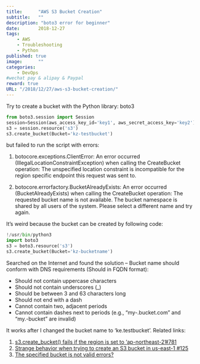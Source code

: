 ```yaml
---
title:      "AWS S3 Bucket Creation"
subtitle:   ""
description: "boto3 error for beginner"
date:       2018-12-27
tags:
    - AWS
    - Troubleshooting
    - Python
published: true
image:      ""
categories:
    - DevOps
#wechat pay & alipay & Paypal
reward: true
URL: "/2018/12/27/aws-s3-bucket-creation/"
---
```

Try to create a bucket with the Python library: boto3

~~~Python
from boto3.session import Session
session=Session(aws_access_key_id='key1', aws_secret_access_key='key2')
s3 = session.resource('s3')
s3.create_bucket(Bucket='kz-testbucket')
~~~

but failed to run the script with errors:

1. botocore.exceptions.ClientError: An error occurred (IllegalLocationConstraintException) when calling the CreateBucket operation: The unspecified location constraint is incompatible for the region specific endpoint this request was sent to.

2. botocore.errorfactory.BucketAlreadyExists: An error occurred (BucketAlreadyExists) when calling the CreateBucket operation: The requested bucket name is not available. The bucket namespace is shared by all users of the system. Please select a different name and try again.

It’s weird because the bucket can be created by following code:

~~~Python
!/usr/bin/python3
import boto3
s3 = boto3.resource('s3')
s3.create_bucket(Bucket='kz-bucketname')
~~~

Searched on the Internet and found the solution – Bucket name should conform with DNS requirements (Should in FQDN format):

- Should not contain uppercase characters
- Should not contain underscores (_)
- Should be between 3 and 63 characters long
- Should not end with a dash
- Cannot contain two, adjacent periods
- Cannot contain dashes next to periods (e.g., “my-.bucket.com” and “my.-bucket” are invalid)

It works after I changed the bucket name to ‘ke.testbucket’.
Related links:

1. [s3.create_bucket() fails if the region is set to ‘ap-northeast-2’#781](https://github.com/boto/boto3/issues/781)
2. [Strange behavior when trying to create an S3 bucket in us-east-1 #125](https://github.com/boto/boto3/issues/125)
3. [The specified bucket is not valid errors?](https://forums.aws.amazon.com/message.jspa?messageID=315883)
